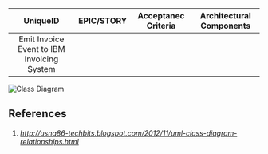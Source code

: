 |UniqueID|EPIC/STORY|Acceptanec Criteria|Architectural Components|
|:--:|:-:|:-:|:-:|
|Emit Invoice  Event to IBM Invoicing System|

![Class Diagram](http://2.bp.blogspot.com/-EjTahSiP7is/UKj8B-wIQeI/AAAAAAAAACE/seDeXyS8pKU/s1600/relationships.jpg)

## References
1. _http://usna86-techbits.blogspot.com/2012/11/uml-class-diagram-relationships.html_
